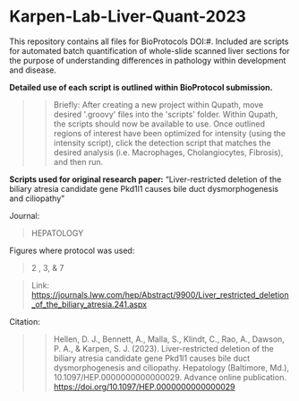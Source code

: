 # Karpen-Lab-Liver-Quant-2023
This repository contains all files for BioProtocols DOI:#. Included are scripts for automated batch quantification of whole-slide scanned liver sections for the purpose of understanding differences in pathology within development and disease. 

**Detailed use of each script is outlined within BioProtocol submission.**
>>Briefly: After creating a new project within Qupath, move desired '.groovy' files into the 'scripts' folder. Within Qupath, the scripts should now be available to use. Once outlined regions of interest have been optimized for intensity (using the intensity script), click the detection script that matches the desired analysis (i.e. Macrophages, Cholangiocytes, Fibrosis), and then run. 

**Scripts used for original research paper:**
“Liver-restricted deletion of the biliary atresia candidate gene Pkd1l1 causes bile duct dysmorphogenesis and ciliopathy"

Journal:
>HEPATOLOGY

Figures where protocol was used:
>2 , 3, & 7

>Link: https://journals.lww.com/hep/Abstract/9900/Liver_restricted_deletion_of_the_biliary_atresia.241.aspx

Citation:
>>Hellen, D. J., Bennett, A., Malla, S., Klindt, C., Rao, A., Dawson, P. A., & Karpen, S. J. (2023). Liver-restricted deletion of the biliary atresia candidate gene Pkd1l1 causes bile duct dysmorphogenesis and ciliopathy. Hepatology (Baltimore, Md.), 10.1097/HEP.0000000000000029. Advance online publication. https://doi.org/10.1097/HEP.0000000000000029
